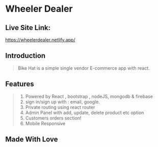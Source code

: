 # Wheeler Dealer

## Live Site Link: 
https://wheelerdealer.netlify.app/
 
## Introduction
 
> Bike Hat is a simple single vendor E-commerce app with react. 
 
## Features
 
> 1. Powered by React , bootstrap , nodeJS, mongodb & firebase
> 2. sign in/sign up with : email, google.
> 3. Private routing using react router
> 4. Admin Panel with add, update, delete product etc option
> 5. Customers orders section!
> 6. Mobile Responsive
 
## Made With Love
 

 
 
 
 
